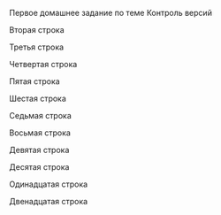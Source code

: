 Первое домашнее задание по теме Контроль версий

Вторая строка

Третья строка

Четвертая строка

Пятая строка

Шестая строка

Седьмая строка

Восьмая строка

Девятая строка

Десятая строка

Одинадцатая строка

Двенадцатая строка

